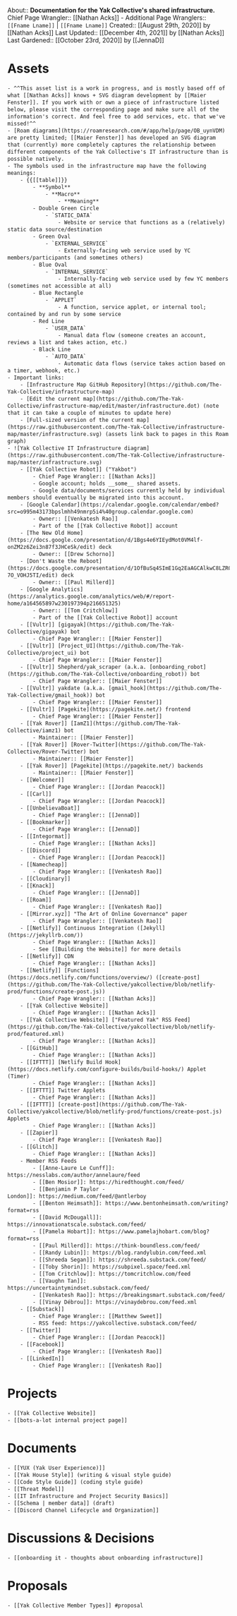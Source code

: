 About:: __Documentation for the Yak Collective's shared infrastructure.__
Chief Page Wrangler:: [[Nathan Acks]]
    - Additional Page Wranglers:: `[[Fname Lname]]` | `[[Fname Lname]]`
Created:: [[August 29th, 2020]] by [[Nathan Acks]]
Last Updated:: [[December 4th, 2021]] by [[Nathan Acks]]
Last Gardened:: [[October 23rd, 2020]] by [[JennaD]]
# Assets
    - ^^This asset list is a work in progress, and is mostly based off of what [[Nathan Acks]] knows + SVG diagram development by [[Maier Fenster]]. If you work with or own a piece of infrastructure listed below, please visit the corresponding page and make sure all of the information's correct. And feel free to add services, etc. that we've missed!^^
    - [Roam diagrams](https://roamresearch.com/#/app/help/page/OB_uynVDM) are pretty limited; [[Maier Fenster]] has developed an SVG diagram that (currently) more completely captures the relationship between different components of the Yak Collective's IT infrastructure than is possible natively.
    - The symbols used in the infrastructure map have the following meanings:
        - {{[[table]]}}
            - **Symbol**
                - **Macro**
                    - **Meaning**
            - Double Green Circle
                - `STATIC_DATA`
                    - Website or service that functions as a (relatively) static data source/destination
            - Green Oval
                - `EXTERNAL_SERVICE`
                    - Externally-facing web service used by YC members/participants (and sometimes others)
            - Blue Oval
                - `INTERNAL_SERVICE`
                    - Internally-facing web service used by few YC members (sometimes not accessible at all)
            - Blue Rectangle
                - `APPLET`
                    - A function, service applet, or internal tool; contained by and run by some service
            - Red Line
                - `USER_DATA`
                    - Manual data flow (someone creates an account, reviews a list and takes action, etc.)
            - Black Line
                - `AUTO_DATA`
                    - Automatic data flows (service takes action based on a timer, webhook, etc.)
    - Important links:
        - [Infrastructure Map GitHub Repository](https://github.com/The-Yak-Collective/infrastructure-map)
        - [Edit the current map](https://github.com/The-Yak-Collective/infrastructure-map/edit/master/infrastructure.dot) (note that it can take a couple of minutes to update here)
        - [Full-sized version of the current map](https://raw.githubusercontent.com/The-Yak-Collective/infrastructure-map/master/infrastructure.svg) (assets link back to pages in this Roam graph)
    - ![Yak Collective IT Infrastructure diagram](https://raw.githubusercontent.com/The-Yak-Collective/infrastructure-map/master/infrastructure.svg)
        - [[Yak Collective Robot]] ("Yakbot")
            - Chief Page Wrangler:: [[Nathan Acks]]
            - Google account; holds __some__ shared assets.
            - Google data/documents/services currently held by individual members should eventually be migrated into this account.
        - [Google Calendar](https://calendar.google.com/calendar/embed?src=o995m43173bpslmhh49nmrp5i4%40group.calendar.google.com)
            - Owner:: [[Venkatesh Rao]]
            - Part of the [[Yak Collective Robot]] account
        - [The New Old Home](https://docs.google.com/presentation/d/1Bgs4e6YIEydMot0VM4lf-onZM2z6Zei3n87f3JHCeSk/edit) deck
            - Owner:: [[Drew Schorno]]
        - [Don't Waste the Reboot](https://docs.google.com/presentation/d/1OfBuSq4SImE1Gq2EaAGCAlkwC8LZRCWx-7O_VOHJ5TI/edit) deck
            - Owner:: [[Paul Millerd]]
        - [Google Analytics](https://analytics.google.com/analytics/web/#/report-home/a164565897w230197394p216651325)
            - Owner:: [[Tom Critchlow]]
            - Part of the [[Yak Collective Robot]] account
        - [[Vultr]] [gigayak](https://github.com/The-Yak-Collective/gigayak) bot
            - Chief Page Wrangler:: [[Maier Fenster]]
        - [[Vultr]] [Project_UI](https://github.com/The-Yak-Collective/project_ui) bot
            - Chief Page Wrangler:: [[Maier Fenster]]
        - [[Vultr]] Shepherd/yak_scraper (a.k.a. [onboarding_robot](https://github.com/The-Yak-Collective/onboarding_robot)) bot
            - Chief Page Wrangler:: [[Maier Fenster]]
        - [[Vultr]] yakdate (a.k.a. [gmail_hook](https://github.com/The-Yak-Collective/gmail_hook)) bot
            - Chief Page Wrangler:: [[Maier Fenster]]
        - [[Vultr]] [Pagekite](https://pagekite.net/) frontend
            - Chief Page Wrangler:: [[Maier Fenster]]
        - [[Yak Rover]] [IamZ1](https://github.com/The-Yak-Collective/iamz1) bot
            - Maintainer:: [[Maier Fenster]]
        - [[Yak Rover]] [Rover-Twitter](https://github.com/The-Yak-Collective/Rover-Twitter) bot
            - Maintainer:: [[Maier Fenster]]
        - [[Yak Rover]] [Pagekite](https://pagekite.net/) backends
            - Maintainer:: [[Maier Fenster]]
        - [[Welcomer]]
            - Chief Page Wrangler:: [[Jordan Peacock]]
        - [[Carl]]
            - Chief Page Wrangler:: [[Jordan Peacock]]
        - [[UnbelievaBoat]]
            - Chief Page Wrangler:: [[JennaD]]
        - [[Bookmarker]]
            - Chief Page Wrangler:: [[JennaD]]
        - [[Integormat]]
            - Chief Page Wrangler:: [[Nathan Acks]]
        - [[Discord]]
            - Chief Page Wrangler:: [[Jordan Peacock]]
        - [[Namecheap]]
            - Chief Page Wrangler:: [[Venkatesh Rao]]
        - [[Cloudinary]]
        - [[Knack]]
            - Chief Page Wrangler:: [[JennaD]]
        - [[Roam]]
            - Chief Page Wrangler:: [[Venkatesh Rao]]
        - [[Mirror.xyz]] "The Art of Online Governance" paper
            - Chief Page Wrangler:: [[Venkatesh Rao]]
        - [[Netlify]] Continuous Integration ([Jekyll](https://jekyllrb.com/))
            - Chief Page Wrangler:: [[Nathan Acks]]
            - See [[Building the Website]] for more details
        - [[Netlify]] CDN
            - Chief Page Wrangler:: [[Nathan Acks]]
        - [[Netlify]] [Functions](https://docs.netlify.com/functions/overview/) ([create-post](https://github.com/The-Yak-Collective/yakcollective/blob/netlify-prod/functions/create-post.js))
            - Chief Page Wrangler:: [[Nathan Acks]]
        - [[Yak Collective Website]]
            - Chief Page Wrangler:: [[Nathan Acks]]
        - [[Yak Collective Website]] ["Featured Yak" RSS Feed](https://github.com/The-Yak-Collective/yakcollective/blob/netlify-prod/featured.xml)
            - Chief Page Wrangler:: [[Nathan Acks]]
        - [[GitHub]]
            - Chief Page Wrangler:: [[Nathan Acks]]
        - [[IFTTT]] [Netlify Build Hook](https://docs.netlify.com/configure-builds/build-hooks/) Applet (Timer)
            - Chief Page Wrangler:: [[Nathan Acks]]
        - [[IFTTT]] Twitter Applets
            - Chief Page Wrangler:: [[Nathan Acks]]
        - [[IFTTT]] [create-post](https://github.com/The-Yak-Collective/yakcollective/blob/netlify-prod/functions/create-post.js) Applets
            - Chief Page Wrangler:: [[Nathan Acks]]
        - [[Zapier]]
            - Chief Page Wrangler:: [[Venkatesh Rao]]
        - [[Glitch]]
            - Chief Page Wrangler:: [[Nathan Acks]]
        - Member RSS Feeds
            - [[Anne-Laure Le Cunff]]: https://nesslabs.com/author/annelaure/feed
            - [[Ben Mosior]]: https://hiredthought.com/feed/
            - [[Benjamin P Taylor - London]]: https://medium.com/feed/@antlerboy
            - [[Benton Heimsath]]: https://www.bentonheimsath.com/writing?format=rss
            - [[David McDougall]]: https://innovationatscale.substack.com/feed/
            - [[Pamela Hobart]]: https://www.pamelajhobart.com/blog?format=rss
            - [[Paul Millerd]]: https://think-boundless.com/feed/
            - [[Randy Lubin]]: https://blog.randylubin.com/feed.xml
            - [[Shreeda Segan]]: https://shreeda.substack.com/feed/
            - [[Toby Shorin]]: https://subpixel.space/feed.xml
            - [[Tom Critchlow]]: https://tomcritchlow.com/feed
            - [[Vaughn Tan]]: https://uncertaintymindset.substack.com/feed/
            - [[Venkatesh Rao]]: https://breakingsmart.substack.com/feed/
            - [[Vinay Débrou]]: https://vinaydebrou.com/feed.xml
        - [[Substack]]
            - Chief Page Wrangler:: [[Matthew Sweet]]
            - RSS feed: https://yakcollective.substack.com/feed/
        - [[Twitter]]
            - Chief Page Wrangler:: [[Jordan Peacock]]
        - [[Facebook]]
            - Chief Page Wrangler:: [[Venkatesh Rao]]
        - [[LinkedIn]]
            - Chief Page Wrangler:: [[Venkatesh Rao]]
# Projects
    - [[Yak Collective Website]]
    - [[bots-a-lot internal project page]]
# Documents
    - [[YUX (Yak User Experience)]]
    - [[Yak House Style]] (writing & visual style guide)
    - [[Code Style Guide]] (coding style guide)
    - [[Threat Model]]
    - [[IT Infrastructure and Project Security Basics]]
    - [[Schema | member data]] (draft)
    - [[Discord Channel Lifecycle and Organization]]
# Discussions & Decisions
    - [[onboarding it - thoughts about onboarding infrastructure]]
# Proposals
    - [[Yak Collective Member Types]] #proposal
